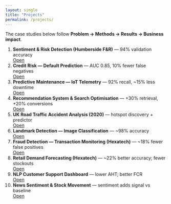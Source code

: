 ```yaml
---
layout: single
title: "Projects"
permalink: /projects/
---
```


The case studies below follow **Problem → Methods → Results → Business impact**.

1. **Sentiment & Risk Detection (Humberside F&R)** — 94% validation accuracy  
   <a class="btn btn--small btn--primary" href="/Amro_Portfolio/projects/social-media/">Open</a>
2. **Credit Risk — Default Prediction** — AUC 0.85, 10% fewer false negatives  
   <a class="btn btn--small btn--primary" href="/Amro_Portfolio/projects/credit-risk/">Open</a>
3. **Predictive Maintenance — IoT Telemetry** — 92% recall, ~15% less downtime  
   <a class="btn btn--small btn--primary" href="/Amro_Portfolio/projects/predictive-maintenance/">Open</a>
4. **Recommendation System & Search Optimisation** — +30% retrieval, +20% conversions  
   <a class="btn btn--small btn--primary" href="/Amro_Portfolio/projects/recsys/">Open</a>
5. **UK Road Traffic Accident Analysis (2020)** — hotspot discovery + predictor  
   <a class="btn btn--small btn--primary" href="/Amro_Portfolio/projects/uk-accidents/">Open</a>
6. **Landmark Detection — Image Classification** — ~98% accuracy  
   <a class="btn btn--small btn--primary" href="/Amro_Portfolio/projects/landmark-detection/">Open</a>
7. **Fraud Detection — Transaction Monitoring (Hexatech)** — ~18% fewer false positives  
   <a class="btn btn--small btn--primary" href="/Amro_Portfolio/projects/fraud-detection/">Open</a>
8. **Retail Demand Forecasting (Hexatech)** — ~22% better accuracy; fewer stockouts  
   <a class="btn btn--small btn--primary" href="/Amro_Portfolio/projects/retail-forecasting/">Open</a>
9. **NLP Customer Support Dashboard** — lower AHT; better FCR  
   <a class="btn btn--small btn--primary" href="/Amro_Portfolio/projects/cust-support/">Open</a>
10. **News Sentiment & Stock Movement** — sentiment adds signal vs baseline  
    <a class="btn btn--small btn--primary" href="/Amro_Portfolio/projects/stock-sentiment/">Open</a>